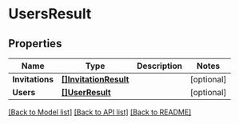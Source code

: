 # UsersResult

## Properties

Name | Type | Description | Notes
------------ | ------------- | ------------- | -------------
**Invitations** | [**[]InvitationResult**](InvitationResult.md) |  | [optional] 
**Users** | [**[]UserResult**](UserResult.md) |  | [optional] 

[[Back to Model list]](../README.md#documentation-for-models) [[Back to API list]](../README.md#documentation-for-api-endpoints) [[Back to README]](../README.md)


